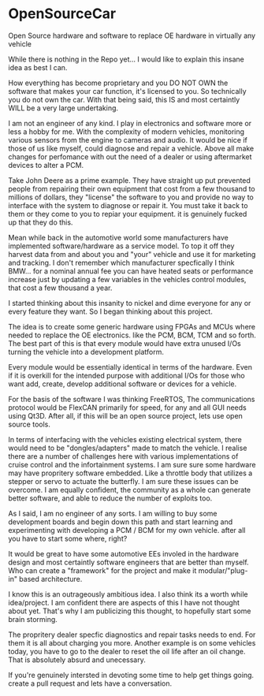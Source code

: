 # OpenSourceCar
Open Source hardware and software to replace OE hardware in virtually any vehicle

While there is nothing in the Repo yet... I would like to explain this insane idea as best I can.

How everything has become proprietary and you DO NOT OWN the software that makes your car function, it's licensed to you. So technically you do not own the car. With that being said, this IS and most certaintly WILL be a very large undertaking.

I am not an engineer of any kind. I play in electronics and software more or less a hobby for me. With the complexity of modern vehicles, monitoring various sensors from the engine to cameras and audio. It would be nice if those of us like myself, could diagnose and repair a vehicle. Above all make changes for perfomance with out the need of a dealer or using aftermarket devices to alter a PCM. 

Take John Deere as a prime example. They have straight up put prevented people from repairing their own equipment that cost from a few thousand to millions of dollars, they "license" the software to you and provide no way to interface with the system to diagnose or repair it. You must take it back to them or they come to you to repiar your equipment. it is genuinely fucked up that they do this.

Mean while back in the automotive world some manufacturers have implemented software/hardware as a service model. To top it off they harvest data from and about you and "your" vehicle and use it for marketing and tracking. I don't remember which manufacturer specfically I think BMW... for a nominal annual fee you can have heated seats or performance increase just by updating a few variables in the vehicles control modules, that cost a few thousand a year.

I started thinking about this insanity to nickel and dime everyone for any or every feature they want. So I began thinking about this project.

The idea is to create some generic hardware using FPGAs and MCUs where needed to replace the OE electronics. like the PCM, BCM, TCM and so forth. The best part of this is that every module would have extra unused I/Os turning the vehicle into a development platform.

Every module would be essentially identical in terms of the hardware. Even if it is overkill for the intended purpose with additional I/Os for those who want add, create, develop additional software or devices for a vehicle. 

For the basis of the software I was thinking FreeRTOS, The communications protocol would be FlexCAN primarily for speed, for any and all GUI needs using Qt3D. After all, if this will be an open source project, lets use open source tools.

In terms of interfacing with the vehicles existing electrical system, there would need to be "dongles/adapters" made to match the vehicle. I realise there are a number of challenges here with various implementations of cruise control and the infortainment systems. I am sure sure some hardware may have propritery software embedded. Like a throttle body that utilizes a stepper or servo to actuate the butterfly. I am sure these issues can be overcome. I am equally confident, the community as a whole can generate better software, and able to reduce the number of exploits too.

As I said, I am no engineer of any sorts. I am willing to buy some development boards and begin down this path and start learning and experimenting with developing a PCM / BCM for my own vehicle. after all you have to start some where, right?

It would be great to have some automotive EEs involed in the hardware design and most certaintly software engineers that are better than myself. Who can create a "framework" for the project and make it modular/"plug-in" based architecture.

I know this is an outrageously ambitious idea. I also think its a worth while idea/project. I am confident there are aspects of this I have not thought about yet. That's why I am publicizing this thought, to hopefully start some brain storming.

The propritery dealer specfic diagnostics and repair tasks needs to end. For them it is all about charging you more. Another example is on some vehicles today, you have to go to the dealer to reset the oil life after an oil change. That is absolutely absurd and unecessary.

If you're genuinely intersted in devoting some time to help get things going. create a pull request and lets have a conversation.


